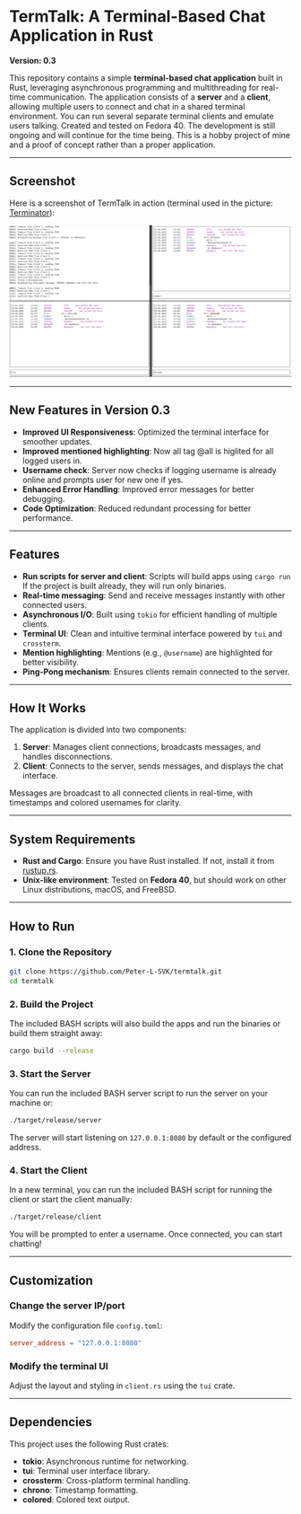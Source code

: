 # **TermTalk: A Terminal-Based Chat Application in Rust**

**Version: 0.3**

This repository contains a simple **terminal-based chat application** built in Rust, leveraging asynchronous programming and multithreading for real-time communication. The application consists of a **server** and a **client**, allowing multiple users to connect and chat in a shared terminal environment. You can run several separate terminal clients and emulate users talking. Created and tested on Fedora 40. The development is still ongoing and will continue for the time being. This is a hobby project of mine and a proof of concept rather than a proper application.

---

## **Screenshot**

Here is a screenshot of TermTalk in action (terminal used in the picture: [Terminator](https://gnome-terminator.org/)):

![TermTalk Chat Screenshot](example.png)

---

## **New Features in Version 0.3**
- **Improved UI Responsiveness**: Optimized the terminal interface for smoother updates.
- **Improved mentioned highlighting**: Now all tag @all is higlited for all logged users in.
- **Username check**: Server now checks if logging username is already online and prompts user for new one if yes.
- **Enhanced Error Handling**: Improved error messages for better debugging.
- **Code Optimization**: Reduced redundant processing for better performance.

---

## **Features**
- **Run scripts for server and client**: Scripts will build apps using `cargo run` <br />If the project is built already, they will run only binaries.
- **Real-time messaging**: Send and receive messages instantly with other connected users.
- **Asynchronous I/O**: Built using `tokio` for efficient handling of multiple clients.
- **Terminal UI**: Clean and intuitive terminal interface powered by `tui` and `crossterm`.
- **Mention highlighting**: Mentions (e.g., `@username`) are highlighted for better visibility.
- **Ping-Pong mechanism**: Ensures clients remain connected to the server.

---

## **How It Works**
The application is divided into two components:
1. **Server**: Manages client connections, broadcasts messages, and handles disconnections.
2. **Client**: Connects to the server, sends messages, and displays the chat interface.

Messages are broadcast to all connected clients in real-time, with timestamps and colored usernames for clarity.

---

## **System Requirements**
- **Rust and Cargo**: Ensure you have Rust installed. If not, install it from [rustup.rs](https://rustup.rs/).
- **Unix-like environment**: Tested on **Fedora 40**, but should work on other Linux distributions, macOS, and FreeBSD.

---

## **How to Run**

### 1. Clone the Repository
```bash
git clone https://github.com/Peter-L-SVK/termtalk.git
cd termtalk
```

### 2. Build the Project
The included BASH scripts will also build the apps and run the binaries or build them straight away:
```bash
cargo build --release
```

### 3. Start the Server
You can run the included BASH server script to run the server on your machine or:
```bash
./target/release/server
```
The server will start listening on `127.0.0.1:8080` by default or the configured address.

### 4. Start the Client
In a new terminal, you can run the included BASH script for running the client or start the client manually:
```bash
./target/release/client
```
You will be prompted to enter a username. Once connected, you can start chatting!

---

## **Customization**

### Change the server IP/port
Modify the configuration file `config.toml`:
```toml
server_address = "127.0.0.1:8080"
```

### Modify the terminal UI
Adjust the layout and styling in `client.rs` using the `tui` crate.

---

## **Dependencies**
This project uses the following Rust crates:

- **tokio**: Asynchronous runtime for networking.
- **tui**: Terminal user interface library.
- **crossterm**: Cross-platform terminal handling.
- **chrono**: Timestamp formatting.
- **colored**: Colored text output.
